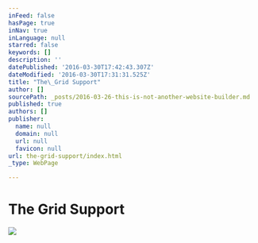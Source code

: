 ```yaml
---
inFeed: false
hasPage: true
inNav: true
inLanguage: null
starred: false
keywords: []
description: ''
datePublished: '2016-03-30T17:42:43.307Z'
dateModified: '2016-03-30T17:31:31.525Z'
title: "The\_Grid Support"
author: []
sourcePath: _posts/2016-03-26-this-is-not-another-website-builder.md
published: true
authors: []
publisher:
  name: null
  domain: null
  url: null
  favicon: null
url: the-grid-support/index.html
_type: WebPage

---
```

# The Grid Support
![](https://the-grid-user-content.s3-us-west-2.amazonaws.com/2011e349-2c2a-4554-b8b9-79616fc03fcc.png)